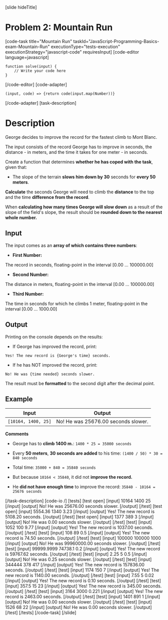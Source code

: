 [slide hideTitle]
# Problem 2: Mountain Run

[code-task title="Mountain Run" taskId="JavaScript-Programming-Basics-exam-Mountain-Run" executionType="tests-execution" executionStrategy="javascript-code" requiresInput]
[code-editor language=javascript]
```
function solve(input) {
	// Write your code here
}
```
[/code-editor]
[code-adapter]
```
(input, code) => {return code(input.map(Number))}
```
[/code-adapter]
[task-description]

# Description

George decides to improve the record for the fastest climb to Mont Blanc.

The input consists of the record George has to improve in seconds, the distance - in meters, and the time it takes for one meter - in seconds.

Create a function that determines **whether he has coped with the task**, given that:

- The slope of the terrain **slows him down by 30** seconds for **every 50 meters**.

**Calculate** the seconds George will need to climb the **distance** to the top and the time **difference from the record**.

When **calculating how many times George will slow down** as a result of the slope of the field's slope, the result should be **rounded down to the nearest whole number.**

## Input

The input comes as an **array of which contains three numbers**:

- **First Number:**  

The record in seconds, floating-point  in the interval \[0.00 … 100000.00\]

- **Second Number:** 

The distance in meters, floating-point in the interval \[0.00 … 100000.00\]

- **Third Number:**

The time in seconds for which he climbs 1 meter, floating-point in the interval \[0.00 … 1000.00\]

## Output

Printing on the console depends on the results:

- If George has improved the record, print: 

`Yes! The new record is {George's time} seconds.`

- If he has NOT improved the record, print: 

`No! He was {time needed} seconds slower.` 

The result must be **formatted** to the second digit after the decimal point.

## Example

| **Input** | **Output** |
| --- | --- |
|`[10164, 1400, 25]` | No! He was 25676.00 seconds slower. |

**Comments**

- George has to **climb 1400 m.**:  `1400 * 25 = 35000 seconds`

- Every **50 meters**, **30 seconds are added** to his time: `(1400 / 50) * 30 = 840 seconds`

- Total time: `35000 + 840 = 35840 seconds`

- But because `10164 < 35840`, it did not **improve the record.**

- He **did not have enough time** to improve the record: `35840 - 10164 = 25676 seconds`


[/task-description]
[code-io /]
[tests]
[test open]
[input]
10164
1400
25
[/input]
[output]
No! He was 25676.00 seconds slower.
[/output]
[/test]
[test open]
[input]
5554.36
1340
3.23
[/input]
[output]
Yes! The new record is 5108.20 seconds.
[/output]
[/test]
[test open]
[input]
1377
389
3
[/input]
[output]
No! He was 0.00 seconds slower.
[/output]
[/test]
[test]
[input]
1052
100
9.77
[/input]
[output]
Yes! The new record is 1037.00 seconds.
[/output]
[/test]
[test]
[input]
108
89
0.5
[/input]
[output]
Yes! The new record is 74.50 seconds.
[/output]
[/test]
[test]
[input]
100000
100000
1000
[/input]
[output]
No! He was 99960000.00 seconds slower.
[/output]
[/test]
[test]
[input]
99999.9999
74738.1
0.2
[/input]
[output]
Yes! The new record is 59767.62 seconds.
[/output]
[/test]
[test]
[input]
2.25
5
0.5
[/input]
[output]
No! He was 0.25 seconds slower.
[/output]
[/test]
[test]
[input]
344444
378
417
[/input]
[output]
Yes! The new record is 157836.00 seconds.
[/output]
[/test]
[test]
[input]
1174
150
7
[/input]
[output]
Yes! The new record is 1140.00 seconds.
[/output]
[/test]
[test]
[input]
7.55
5
0.02
[/input]
[output]
Yes! The new record is 0.10 seconds.
[/output]
[/test]
[test]
[input]
357.5
15
23
[/input]
[output]
Yes! The new record is 345.00 seconds.
[/output]
[/test]
[test]
[input]
3164
3000
0.221
[/input]
[output]
Yes! The new record is 2463.00 seconds.
[/output]
[/test]
[test]
[input]
1401
891
1
[/input]
[output]
No! He was 0.00 seconds slower.
[/output]
[/test]
[test]
[input]
1526
68
22
[/input]
[output]
No! He was 0.00 seconds slower.
[/output]
[/test]
[/tests]
[/code-task]
[/slide]